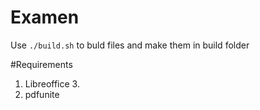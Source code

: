 # Examen
Use `./build.sh` to buld files and make them in build folder

#Requirements
1. Libreoffice 3.
2. pdfunite
